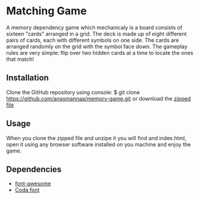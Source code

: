 # Matching Game #

A memory dependency game which mechanicaly is a board consists of sixteen "cards" arranged in a grid. The deck is made up of eight different pairs of cards, each with different symbols on one side. The cards are arranged randomly on the grid with the symbol face down. The gameplay rules are very simple: flip over two hidden cards at a time to locate the ones that match!

## Installation ##

Clone the GitHub repository using console:
$ git clone https://github.com/anasmannaa/memory-game.git
or download the [zipped file](https://github.com/anasmannaa/memory-game.git)

## Usage ##

When you clone the zipped file and unzipe it you will find and index.html, open it using any browser software installed on you machine and enjoy the game.

## Dependencies ##

* [font-awesome](https://maxcdn.bootstrapcdn.com/font-awesome/4.6.1/css/font-awesome.min.css)
* [Coda font](https://fonts.googleapis.com/css?family=Coda)
